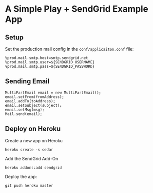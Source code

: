A Simple Play + SendGrid Example App
====================================

Setup
-----

Set the production mail config in the `conf/applicaiton.conf` file:

    %prod.mail.smtp.host=smtp.sendgrid.net
    %prod.mail.smtp.user=${SENDGRID_USERNAME}
    %prod.mail.smtp.pass=${SENDGRID_PASSWORD}


Sending Email
-------------

    MultiPartEmail email = new MultiPartEmail();
    email.setFrom(fromAddress);
    email.addTo(toAddress);
    email.setSubject(subject);
    email.setMsg(msg);
    Mail.send(email);


Deploy on Heroku
----------------

Create a new app on Heroku

    heroku create -s cedar

Add the SendGrid Add-On

    heroku addons:add sendgrid

Deploy the app:

    git push heroku master

